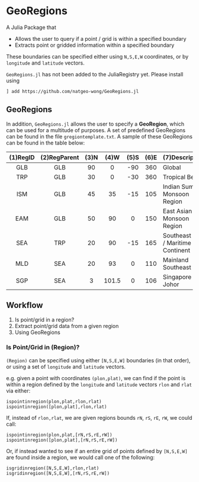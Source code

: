 # GeoRegions

A Julia Package that
* Allows the user to query if a point / grid is within a specified boundary
* Extracts point or gridded information within a specified boundary

These boundaries can be specified either using `N,S,E,W` coordinates, or by `longitude` and
`latitude` vectors.

`GeoRegions.jl` has not been added to the JuliaRegistry yet.  Please install using
```
] add https://github.com/natgeo-wong/GeoRegions.jl
```

## GeoRegions

In addition, `GeoRegions.jl` allows the user to specify a **GeoRegion**, which can be used for a multitude of purposes.  A set of predefined GeoRegions can be found in the file `gregiontemplate.txt`.  A sample of these GeoRegions can be found in the table below:

| (1)RegID | (2)RegParent | (3)N | (4)W | (5)S | (6)E | (7)Description |
| :---: | :---: | :---: | :---: | :---: | :---: | --- |
| GLB | GLB | 90 | 0 | -90 | 360 | Global |
| TRP | GLB | 30 | 0 | -30 | 360 | Tropical Belt |
| ISM | GLB | 45 | 35 | -15 | 105 | Indian Summer Monsoon Region |
| EAM | GLB | 50 | 90 | 0 | 150 | East Asian Monsoon Region |
| SEA | TRP | 20 | 90 | -15 | 165 | Southeast Asia / Maritime Continent |
| MLD | SEA | 20 | 93 | 0 | 110 | Mainland Southeast Asia |
| SGP | SEA | 3 | 101.5 | 0 | 106 | Singapore / Johor |

## Workflow

1. Is point/grid in a region?
2. Extract point/grid data from a given region
3. Using GeoRegions

### Is Point/Grid in (Region)?
`(Region)` can be specified using either `[N,S,E,W]` boundaries (in that order), or using a
set of `longitude` and `latitude` vectors.

e.g. given a point with coordinates `(plon,plat)`, we can find if the point is within a region defined by the `longitude` and `latitude` vectors `rlon` and `rlat` via either:
```
ispointinregion(plon,plat,rlon,rlat)
ispointinregion([plon,plat],rlon,rlat)
```

If, instead of `rlon,rlat`, we are given regions bounds `rN`, `rS`, `rE`, `rW`, we could call:
```
ispointinregion(plon,plat,[rN,rS,rE,rW])
ispointinregion([plon,plat],[rN,rS,rE,rW])
```


Or, if instead wanted to see if an entire grid of points defined by `[N,S,E,W]` are found inside a region, we would call one of the following:
```
isgridinregion([N,S,E,W],rlon,rlat)
isgridinregion([N,S,E,W],[rN,rS,rE,rW])
```
